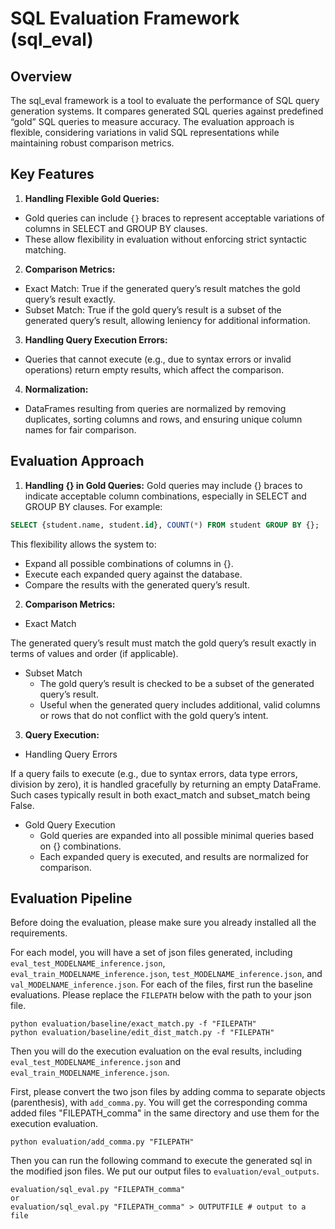 # SQL Evaluation Framework (sql_eval)

## Overview
The sql_eval framework is a tool to evaluate the performance of SQL query generation systems. It compares generated SQL queries against predefined “gold” SQL queries to measure accuracy. The evaluation approach is flexible, considering variations in valid SQL representations while maintaining robust comparison metrics.

## Key Features
1. **Handling Flexible Gold Queries:**
- Gold queries can include `{}` braces to represent acceptable variations of columns in SELECT and GROUP BY clauses.
- These allow flexibility in evaluation without enforcing strict syntactic matching.
  
2. **Comparison Metrics:**
- Exact Match: True if the generated query’s result matches the gold query’s result exactly.
- Subset Match: True if the gold query’s result is a subset of the generated query’s result, allowing leniency for additional information.
  
3. **Handling Query Execution Errors:**
- Queries that cannot execute (e.g., due to syntax errors or invalid operations) return empty results, which affect the comparison.
  
4. **Normalization:**
- DataFrames resulting from queries are normalized by removing duplicates, sorting columns and rows, and ensuring unique column names for fair comparison.

## Evaluation Approach
1. **Handling {} in Gold Queries:**
Gold queries may include {} braces to indicate acceptable column combinations, especially in SELECT and GROUP BY clauses. For example:
```sql
SELECT {student.name, student.id}, COUNT(*) FROM student GROUP BY {};
```
This flexibility allows the system to:
- Expand all possible combinations of columns in {}.
- Execute each expanded query against the database.
- Compare the results with the generated query’s result.

2. **Comparison Metrics:**
- Exact Match
  
The generated query’s result must match the gold query’s result exactly in terms of values and order (if applicable).
- Subset Match 
  - The gold query’s result is checked to be a subset of the generated query’s result.
  - Useful when the generated query includes additional, valid columns or rows that do not conflict with the gold query’s intent.
  
3. **Query Execution:**
- Handling Query Errors

If a query fails to execute (e.g., due to syntax errors, data type errors, division by zero), it is handled gracefully by returning an empty DataFrame. Such cases typically result in both exact_match and subset_match being False.
- Gold Query Execution
  - Gold queries are expanded into all possible minimal queries based on {} combinations.
  - Each expanded query is executed, and results are normalized for comparison.
 
## Evaluation Pipeline
Before doing the evaluation, please make sure you already installed all the requirements. 

For each model, you will have a set of json files generated, including `eval_test_MODELNAME_inference.json`, `eval_train_MODELNAME_inference.json`, `test_MODELNAME_inference.json`, and `val_MODELNAME_inference.json`. For each of the files, first run the baseline evaluations. Please replace the `FILEPATH` below with the path to your json file. 
```
python evaluation/baseline/exact_match.py -f "FILEPATH"
python evaluation/baseline/edit_dist_match.py -f "FILEPATH"
```

Then you will do the execution evaluation on the eval results, including `eval_test_MODELNAME_inference.json` and `eval_train_MODELNAME_inference.json`. 

First, please convert the two json files by adding comma to separate objects (parenthesis), with `add_comma.py`. You will get the corresponding comma added files "FILEPATH_comma" in the same directory and use them for the execution evaluation. 
```
python evaluation/add_comma.py "FILEPATH"
```
Then you can run the following command to execute the generated sql in the modified json files. We put our output files to `evaluation/eval_outputs`. 
```
evaluation/sql_eval.py "FILEPATH_comma"
or 
evaluation/sql_eval.py "FILEPATH_comma" > OUTPUTFILE # output to a file
```


